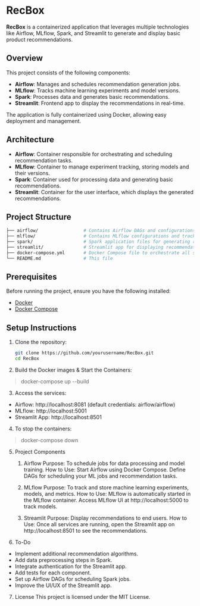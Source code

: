 # RecBox

**RecBox** is a containerized application that leverages multiple technologies like Airflow, MLflow, Spark, and Streamlit to generate and display basic product recommendations.

## Overview

This project consists of the following components:

- **Airflow**: Manages and schedules recommendation generation jobs.
- **MLflow**: Tracks machine learning experiments and model versions.
- **Spark**: Processes data and generates basic recommendations.
- **Streamlit**: Frontend app to display the recommendations in real-time.

The application is fully containerized using Docker, allowing easy deployment and management.

## Architecture

- **Airflow**: Container responsible for orchestrating and scheduling recommendation tasks.
- **MLflow**: Container to manage experiment tracking, storing models and their versions.
- **Spark**: Container used for processing data and generating basic recommendations.
- **Streamlit**: Container for the user interface, which displays the generated recommendations.

## Project Structure

```bash
├── airflow/                 # Contains Airflow DAGs and configurations
├── mlflow/                  # Contains MLflow configurations and tracking server setup
├── spark/                   # Spark application files for generating recommendations
├── streamlit/               # Streamlit app for displaying recommendations
├── docker-compose.yml       # Docker Compose file to orchestrate all services
└── README.md                # This file
```

## Prerequisites

Before running the project, ensure you have the following installed:

- [Docker](https://www.docker.com/get-started)
- [Docker Compose](https://docs.docker.com/compose/install/)

## Setup Instructions

1. Clone the repository:
   ```bash
   git clone https://github.com/yourusername/RecBox.git
   cd RecBox

2. Build the Docker images & Start the Containers:
> docker-compose up --build

3. Access the services:

- Airflow: http://localhost:8081 (default credentials: airflow/airflow)
- MLflow: http://localhost:5001
- Streamlit App: http://localhost:8501

4. To stop the containers:
> docker-compose down

5. Project Components
    1. Airflow
    Purpose: To schedule jobs for data processing and model training.
    How to Use:
    Start Airflow using Docker Compose.
    Define DAGs for scheduling your ML jobs and recommendation tasks.

    2. MLflow
    Purpose: To track and store machine learning experiments, models, and metrics.
    How to Use:
    MLflow is automatically started in the MLflow container.
    Access MLflow UI at http://localhost:5000 to track models.


    4. Streamlit
    Purpose: Display recommendations to end users.
    How to Use:
    Once all services are running, open the Streamlit app on http://localhost:8501 to see the recommendations.

6. To-Do
- Implement additional recommendation algorithms.
- Add data preprocessing steps in Spark.
- Integrate authentication for the Streamlit app.
- Add tests for each component.
- Set up Airflow DAGs for scheduling Spark jobs.
- Improve the UI/UX of the Streamlit app.

7. License
This project is licensed under the MIT License.
